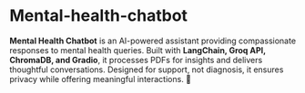 # Mental-health-chatbot
**Mental Health Chatbot** is an AI-powered assistant providing compassionate responses to mental health queries. Built with **LangChain, Groq API, ChromaDB, and Gradio**, it processes PDFs for insights and delivers thoughtful conversations. Designed for support, not diagnosis, it ensures privacy while offering meaningful interactions. 🚀
